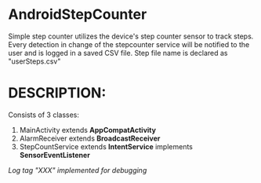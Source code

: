 # AndroidStepCounter
Simple step counter utilizes the device's step counter sensor to track steps.
Every detection in change of the stepcounter service will be notified to the user and is logged in a saved CSV file.
Step file name is declared as "userSteps.csv"

# DESCRIPTION:
  Consists of 3 classes:
  1. MainActivity
  extends **AppCompatActivity**
  2. AlarmReceiver
  extends **BroadcastReceiver**
  3. StepCountService
  extends **IntentService** implements **SensorEventListener**

*Log tag "XXX" implemented for debugging*



